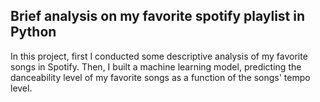 ## Brief analysis on my favorite spotify playlist in Python

In this project, first I conducted some descriptive analysis of my favorite songs in Spotify. Then, I built a machine learning model, predicting the danceability level of my favorite songs as a function of the songs' tempo level. 

